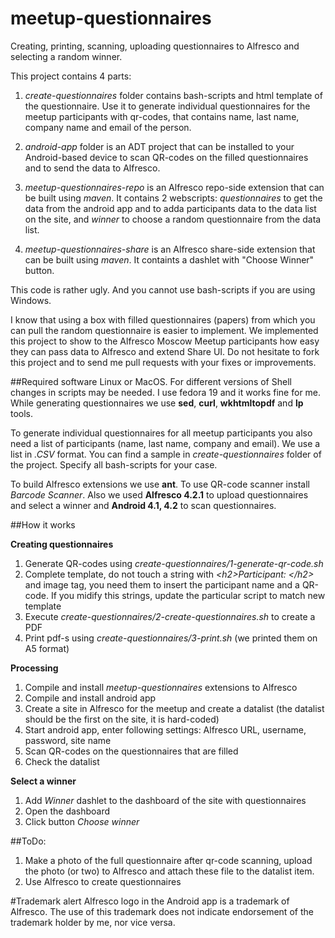 meetup-questionnaires
=====================

Creating, printing, scanning, uploading questionnaires to Alfresco and selecting a random winner. 

This project contains 4 parts:

1. *create-questionnaires* folder contains bash-scripts and html template of the questionnaire. Use it to generate individual questionnaires for the meetup participants with qr-codes, that contains name, last name, company name and email of the person.

2. *android-app* folder is an ADT project that can be installed to your Android-based device to scan QR-codes on the filled questionnaires and to send the data to Alfresco.

3.  *meetup-questionnaires-repo* is an Alfresco repo-side extension that can be built using *maven*. It contains 2 webscripts: *questionnaires* to get the data from the android app and to adda participants data to the data list on the site, and *winner* to choose a random questionnaire from the data list.

4. *meetup-questionnaires-share* is an Alfresco share-side extension that can be built using *maven*. It containts a dashlet with "Choose Winner" button.

This code is rather ugly. And you cannot use bash-scripts if you are using Windows.

I know that using a box with filled questionnaires (papers) from which you can pull the random questionnaire is easier to implement. We implemented this project to show to the Alfresco Moscow Meetup participants how easy they can pass data to Alfresco and extend Share UI. Do not hesitate to fork this project and to send me pull requests with your fixes or improvements.

##Required software
Linux or MacOS. For different versions of Shell changes in scripts may be needed. I use fedora 19 and it works fine for me.
While generating questionnaires we use **sed**, **curl**, **wkhtmltopdf** and **lp** tools.

To generate individual questionnaires for all meetup participants you also need a list of participants (name, last name, company and email). We use a list in *.CSV* format. You can find a sample in *create-questionnaires* folder of the project. Specify all bash-scripts for your case.

To build Alfresco extensions we use **ant**. To use QR-code scanner install *Barcode Scanner*. Also we used **Alfresco 4.2.1** to upload questionnaires and select a winner and **Android 4.1, 4.2** to scan questionnaires.

##How it works

**Creating questionnaires**

1. Generate QR-codes using *create-questionnaires/1-generate-qr-code.sh*
2. Complete template, do not touch a string with *\<h2\>Participant: \</h2\>* and image tag, you need them to insert the participant name and a QR-code. If you midify this strings, update the particular script to match new template
3. Execute *create-questionnaires/2-create-questionnaires.sh* to create a PDF
4. Print pdf-s using *create-questionnaires/3-print.sh* (we printed them on A5 format)

**Processing**

1. Compile and install *meetup-questionnaires* extensions to Alfresco
2. Compile and install android app
3. Create a site in Alfresco for the meetup and create a datalist (the datalist should be the first on the site, it is hard-coded)
4. Start android app, enter following settings: Alfresco URL, username, password, site name
5. Scan QR-codes on the questionnaires that are filled
6. Check the datalist

**Select a winner**

1. Add *Winner* dashlet to the dashboard of the site with questionnaires
2. Open the dashboard
3. Click button *Choose winner*

##ToDo:

1. Make a photo of the full questionnaire after qr-code scanning, upload the photo (or two) to Alfresco and attach these file to the datalist item.
2. Use Alfresco to create questionnaires


#Trademark alert
Alfresco logo in the Android app is a trademark of Alfresco.
The use of this trademark does not indicate endorsement of the trademark holder by me, nor vice versa.
